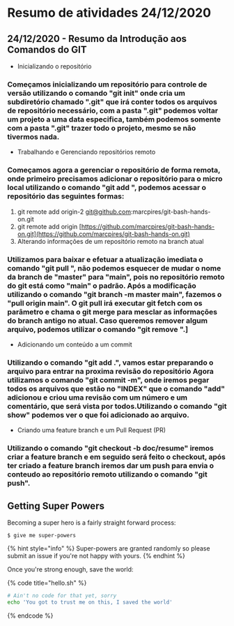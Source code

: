 # Resumo de atividades 24/12/2020

## 24/12/2020 - Resumo da Introdução aos Comandos do GIT



* Inicializando o repositório 

### Começamos inicializando um repositório para controle de versão utilizando o comando "git init" onde cria um subdiretório chamado ".git" que irá conter todos os arquivos de repositório necessário, com a  pasta ".git" podemos voltar um projeto a uma data especifica, também podemos somente com a pasta ".git" trazer todo o projeto, mesmo se não tivermos nada.

* Trabalhando e Gerenciando repositórios remoto

### Começamos agora a gerenciar o repositório de forma remota, onde primeiro precisamos adicionar o repositório para o micro local utilizando o comando "git add  ", podemos acessar o repositório das seguintes formas:

1. git remote add origin-2 git@github.com:marcpires/git-bash-hands-on.git 
2. git remote add origin [https://github.com/marcpires/git-bash-hands-on.git](https://github.com/marcpires/git-bash-hands-on.git)
3. Alterando informações de um repositório remoto na branch atual

### Utilizamos para baixar e efetuar a atualização imediata o comando "git pull ", não podemos esquecer de mudar o nome da branch de "master" para "main", pois no repositório remoto do git está como "main" o padrão. Após a modificação utilizando o comando "git branch -m master main", fazemos o "pull origin main". O git pull irá executar git fetch com os parâmetro e chama o git merge para mesclar as informações do branch antigo no atual. Caso queremos remover algum arquivo, podemos utilizar o comando "git remove ".\]

* Adicionando um conteúdo a um commit 

### Utilizando o comando "git add .", vamos estar preparando o arquivo para entrar na proxima revisão do repositório Agora utilizamos o comando "git commit -m", onde iremos pegar todos os arquivos que estão no "INDEX" que o comando "add" adicionou e criou uma revisão com um número e um comentário, que será vista por todos.Utilizando o comando "git show" podemos ver o que foi adicionado ao arquivo.

* Criando uma feature branch e um Pull Request \(PR\) 

### Utilizando o comando "git checkout -b doc/resume" iremos criar a feature branch e em seguido será feito o checkout, após ter criado a feature branch iremos dar um push para envia o conteudo ao repositório remoto utilizando o comando "git push".

## Getting Super Powers

Becoming a super hero is a fairly straight forward process:

```
$ give me super-powers
```

{% hint style="info" %}
 Super-powers are granted randomly so please submit an issue if you're not happy with yours.
{% endhint %}

Once you're strong enough, save the world:

{% code title="hello.sh" %}
```bash
# Ain't no code for that yet, sorry
echo 'You got to trust me on this, I saved the world'
```
{% endcode %}



